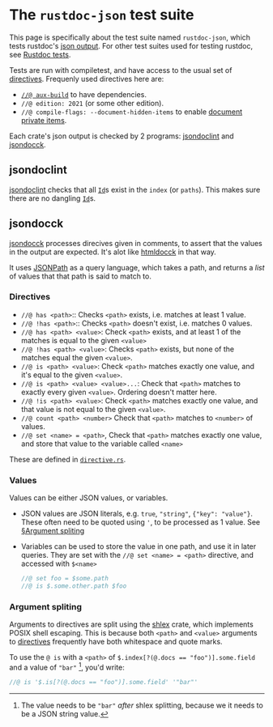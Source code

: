 # The `rustdoc-json` test suite

This page is specifically about the test suite named `rustdoc-json`, which tests rustdoc's [json output].
For other test suites used for testing rustdoc, see [Rustdoc tests](../rustdoc.md#tests).

Tests are run with compiletest, and have access to the usual set of [directives](../tests/directives.md).
Frequenly used directives here are:

- [`//@ aux-build`][aux-build] to have dependencies.
- `//@ edition: 2021` (or some other edition).
- `//@ compile-flags: --document-hidden-items` to enable [document private items].

Each crate's json output is checked by 2 programs: [jsondoclint](#jsondocck) and [jsondocck](#jsondocck).

## jsondoclint

[jsondoclint] checks that all [`Id`]s exist in the `index` (or `paths`).
This makes sure there are no dangling [`Id`]s.

<!-- TODO: It does some more things too?
Also, talk about how it works
 -->

## jsondocck

[jsondocck] processes direcives given in comments, to assert that the values in the output are expected.
It's alot like [htmldocck](./rustdoc-test-suite.md) in that way.

It uses [JSONPath] as a query language, which takes a path, and returns a *list* of values that that path is said to match to.

### Directives

- `//@ has <path>`:: Checks `<path>` exists, i.e. matches at least 1 value.
- `//@ !has <path>`:: Checks `<path>` doesn't exist, i.e. matches 0 values.
- `//@ has <path> <value>`: Check `<path>` exists, and at least 1 of the matches is equal to the given `<value>` 
- `//@ !has <path> <value>`: Checks `<path>` exists, but none of the matches equal the given `<value>`.
- `//@ is <path> <value>`: Check `<path>` matches exactly one value, and it's equal to the given `<value>`.
- `//@ is <path> <value> <value>...`: Check that `<path>` matches to exactly every given `<value>`. 
   Ordering doesn't matter here.
- `//@ !is <path> <value>`: Check `<path>` matches exactly one value, and that value is not equal to the given `<value>`.
- `//@ count <path> <number>` Check that `<path>` matches to `<number>` of values.
- `//@ set <name> = <path>`, Check that `<path>` matches exactly one value, and store that value to the variable called `<name>`

These are defined in [`directive.rs`].

### Values

Values can be either JSON values, or variables.

- JSON values are JSON literals, e.g. `true`, `"string"`, `{"key": "value"}`. 
  These often need to be quoted using `'`, to be processed as 1 value. See [§Argument spliting](#argument-spliting)
- Variables can be used to store the value in one path, and use it in later queries.
  They are set with the `//@ set <name> = <path>` directive, and accessed with `$<name>`

  ```rust
  //@ set foo = $some.path
  //@ is $.some.other.path $foo
  ```

### Argument spliting

Arguments to directives are split using the [shlex] crate, which implements POSIX shell escaping.
This is because both `<path>` and `<value>` arguments to [directives](#directives) frequently have both
whitespace and quote marks.

To use the `@ is` with a `<path>` of `$.index[?(@.docs == "foo")].some.field` and a value of `"bar"` [^why quote], you'd write:

```rust
//@ is '$.is[?(@.docs == "foo")].some.field' '"bar"'
```

[^why quote]: The value needs to be `"bar"` *after* shlex splitting, because we
    it needs to be a JSON string value.

[json output]: https://doc.rust-lang.org/nightly/rustdoc/unstable-features.html#json-output
[jsondocck]: https://github.com/rust-lang/rust/tree/master/src/tools/jsondocck
[jsondoclint]: https://github.com/rust-lang/rust/tree/master/src/tools/jsondoclint
[aux-build]: ../tests/compiletest.md#building-auxiliary-crates
[`Id`]: https://doc.rust-lang.org/nightly/nightly-rustc/rustdoc_json_types/struct.Id.html
[document private items]: https://doc.rust-lang.org/nightly/rustdoc/command-line-arguments.html#--document-private-items-show-items-that-are-not-public
[`directive.rs`]: https://github.com/rust-lang/rust/blob/master/src/tools/jsondocck/src/directive.rs
[shlex]: https://docs.rs/shlex/1.3.0/shlex/index.html
[JSONPath]: https://www.rfc-editor.org/rfc/rfc9535.html
